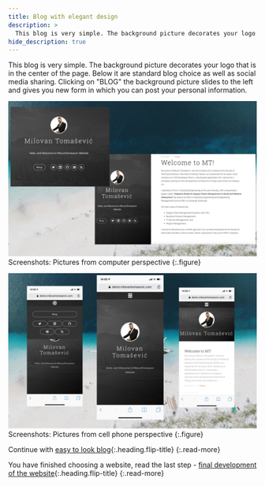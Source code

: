 ```yaml
---
title: Blog with elegant design
description: >
  This blog is very simple. The background picture decorates your logo that is in the center of the page. Below it are standard... by Milovan Tomašević
hide_description: true
---
```


This blog is very simple. The background picture decorates your logo that is in the center of the page. Below it are standard blog choice as well as social media sharing. Clicking on "BLOG" the background picture slides to the left and gives you new form in which you can post your personal information.

![](/assets/img/sites/demo14/screenshot-from-mac.jpg)
Screenshots: Pictures from computer perspective
{:.figure}

![](/assets/img/sites/demo14/screenshot-from-iphone.jpg)
Screenshots: Pictures from cell phone perspective
{:.figure}

Continue with [easy to look blog]{:.heading.flip-title}
{:.read-more}

You have finished choosing a website, read the last step - [final development of the website]{:.heading.flip-title}
{:.read-more}

[demo14]: https://www.demo.milovantomasevic.com/demo14
[easy to look blog]: easy-to-look-blog.md
[full list of demo websites]: https://www.demo.milovantomasevic.com/
[final development of the website]: ../final-development-of-the-website.md